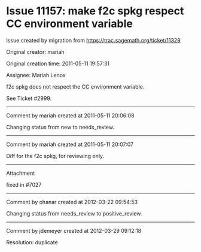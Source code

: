 # Issue 11157: make f2c spkg respect CC environment variable

Issue created by migration from https://trac.sagemath.org/ticket/11329

Original creator: mariah

Original creation time: 2011-05-11 19:57:31

Assignee: Mariah Lenox

f2c spkg does not respect the CC environment variable.

See Ticket #2999.


---

Comment by mariah created at 2011-05-11 20:06:08

Changing status from new to needs_review.


---

Comment by mariah created at 2011-05-11 20:07:07

Diff for the f2c spkg, for reviewing only.


---

Attachment

fixed in #7027


---

Comment by ohanar created at 2012-03-22 09:54:53

Changing status from needs_review to positive_review.


---

Comment by jdemeyer created at 2012-03-29 09:12:18

Resolution: duplicate
